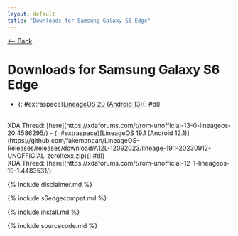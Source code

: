 ```yaml
---
layout: default
title: "Downloads for Samsung Galaxy S6 Edge"
---
```

[ <-- Back](../../)

# Downloads for Samsung Galaxy S6 Edge
- {: #extraspace}[LineageOS 20 (Android 13)](https://github.com/fakemanoan/LineageOS-Releases/releases/download/A13-04012024/lineage-20.0-20240104-UNOFFICIAL-zeroltexx.zip){: #dl}
<br>
XDA Thread: [here](https://xdaforums.com/t/rom-unofficial-13-0-lineageos-20.4586295/)
- {: #extraspace}[LineageOS 19.1 (Android 12.1)](https://github.com/fakemanoan/LineageOS-Releases/releases/download/A12L-12092023/lineage-19.1-20230912-UNOFFICIAL-zeroltexx.zip){: #dl}
<br>
XDA Thread: [here](https://xdaforums.com/t/rom-unofficial-12-1-lineageos-19-1.4483531/)

{% include disclaimer.md %}

{% include s6edgecompat.md %}

{% include install.md %}

{% include sourcecode.md %}